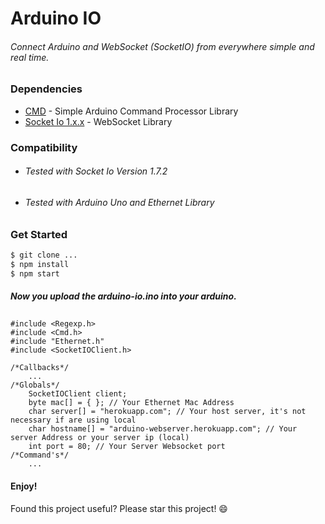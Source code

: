# Arduino IO
###### Connect Arduino and WebSocket (SocketIO) from everywhere simple and real time.
### Dependencies
 - [CMD](https://github.com/gleandroj/Cmd) - Simple Arduino Command Processor Library
 - [Socket Io 1.x.x](https://socket.io/) - WebSocket Library
 
### Compatibility
*   ###### Tested with Socket Io Version 1.7.2
*   ###### Tested with Arduino Uno and Ethernet Library

### Get Started
```sh
$ git clone ...
$ npm install
$ npm start
```

##### Now you upload the arduino-io.ino into your arduino.
###
##
```
#include <Regexp.h>
#include <Cmd.h>
#include "Ethernet.h"
#include <SocketIOClient.h>

/*Callbacks*/
    ...
/*Globals*/
    SocketIOClient client;
    byte mac[] = { }; // Your Ethernet Mac Address 
    char server[] = "herokuapp.com"; // Your host server, it's not necessary if are using local
    char hostname[] = "arduino-webserver.herokuapp.com"; // Your server Address or your server ip (local)
    int port = 80; // Your Server Websocket port
/*Command's*/
    ...
```

#### Enjoy!
Found this project useful? Please star this project! 😄